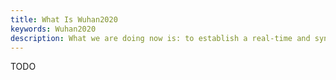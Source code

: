 ```yaml
---
title: What Is Wuhan2020
keywords: Wuhan2020
description: What we are doing now is: to establish a real-time and synchronous data service for hospitals, factories, procurement and other information, and to convene all those who want to contribute to the anti-virus campaign, so that everyone with relevant skills can participate in the development of related topics, and complete it in a self-organized and collaborative way with open source community culture.
---
```


TODO
